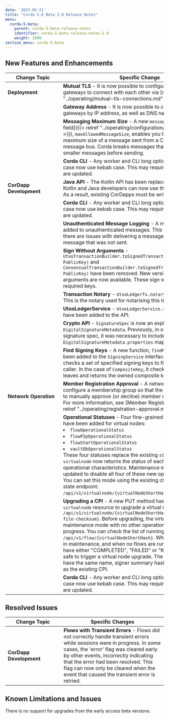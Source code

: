 ```yaml
---
date: '2023-02-21'
title: "Corda 5.0 Beta 2.0 Release Notes"
menu:
  corda-5-beta:
    parent: corda-5-beta-release-notes
    identifier: corda-5-beta-release-notes-2.0
    weight: 1000
section_menu: corda-5-beta
--- 
```


## New Features and Enhancements


| <div style="width:160px">Change Topic </div> | Specific Change | 
| --------------------------- | -------------------------------------------------- |
| **Deployment**    | **Mutual TLS** - It is now possible to configure Corda cluster gateways to connect with each other via [mutual TLS]({{< relref "../operating/mutual-tls-connections.md" >}}).<!--need more info about knock-on affect-->|
|  | **Gateway Address** - It is now possible to connect between peer gateways by IP address, as well as DNS name.  <!--reword "configure gateways to use IP address"-->|
| |**Messaging Maximum Size** - A new `messaging` [configuration field]({{< relref "../operating/configuration/config-overview.md" >}}), `maxAllowedMessageSize`, enables you to specify the maximum size of a message sent from a Corda worker to the message bus. Corda breaks messages that exceed this size into smaller messages before sending. <!-- should be added to schmea description: The `maxAllowedMessageSize` value must be lower than the maximum message size configured on the message bus itself; for example, Kafka. If the Corda configuration value is set to a value higher than that of the message bus, messages will not be sent.-->|     
|| **Corda CLI** - Any worker and CLI long options that used camel case now use kebab case. This may require that existing scripts are updated. |                                       
| **CorDapp Development**      |    **Java API** - The Kotlin API has been replaced with a Java API. Kotlin and Java developers can now use this to build CorDapps. As a result, existing CorDapps must be written.|
|| **Corda CLI** - Any worker and CLI long options that used camel case now use kebab case. This may require that existing scripts are updated. |
||  **Unauthenticated Message Logging** - A message ID field was added to unauthenticated messages. This will be logged when there are issues with delivering a message to identify the message that was not sent. |
||   **Sign Without Arguments** - `UtxoTransactionBuilder.toSignedTransaction(signatory: PublicKey)` and `ConsensualTransactionBuilder.toSignedTransaction(signatory: PublicKey)` have been removed. New versions without arguments are now available. These sign with all the available required keys. <!--needs more info--> |
|| **Transaction Notary** - `UtxoLedgerTx.notary` is now available. This is the notary used for notarising this transaction. <!--needs more info-->|
|| **UtxoLedgerService** - `UtxoLedgerService.resolve()` functions have been added to the API. <!--needs more info-->| 
|| **Crypto API** - `SignatureSpec` is now an explicit field in `DigitalSignatureMetadata`. Previously, in order to add the signature spec, it was necessary to include it in `DigitalSignatureMetadata.properties` map. |
|| **Find Signing Keys** - A new function, `findMySigningKeys`, has been added to the `SigningService` interface. This function checks a set of specified signing keys to find keys owned by the caller. In the case of `CompositeKey`, it checks the composite key leaves and returns the owned composite key leaf found first. </li>  |
| **Network Operation** | **Member Registration Approval** - A network operator can now configure a membership group so that the operator is required to manually approve (or decline) member registration requests. For more information, see [Member Registration Approval]({{< relref "../operating/registration-approval.md" >}}). |     
||**Operational Statuses** - Four fine-grained operational statuses have been added for virtual nodes: <li>`flowOperationalStatus`</li><li>`flowP2pOperationalStatus`</li><li>`flowStartOperationalStatus` </li><li> `vaultDbOperationalStatus` </li> <!--why?-->These four statuses replace the existing `state` field. The `GET virtualnode` now returns the status of each of the four operational characteristics. Maintenance mode has been updated to disable all four of these new operational statuses. You can set this mode using the existing change virtual node state endpoint: `/api/v1/virtualnode/{virtualNodeShortHash}/state/{newState}`. <!--Should be documented elsewhere - maintenance mode isn't new?: Possible states are: `maintenance` or `active`. A virtual node in maintenance mode does not allow starting or running flows. Any activity for existing flows cause the flow to be killed and marked with a flow status of "KILLED". Counterparty flows fail with an error message indicating that a peer is in maintenance. This state allows virtual node operators to have a static vault with which they can take backups before performing potentially destructive operations such as virtual node upgrade with migrations. Changing a virtual node's state back to active requires that the virtual node has executed all migrations in the currently associated CPI. This prevents a virtual node from becoming operational while migrations are in progress during a virtual node upgrade. -->
||**Upgrading a CPI** - A new PUT method has been added to the `virtualnode` resource to upgrade a virtual node's CPI: `/api/v1/virtualnode/{virtualNodeShortHash}/cpi/{target-CPI-file-checksum}`. Before upgrading, the virtual node must be in maintenance mode with no other operations currently in progress. You can check the list of running flows using `GET /api/v1/flow/{virtualNodeShortHash}`. When the virtual node is in maintenance, and when no flows are running (that is, all flows have either "COMPLETED", "FAILED" or "KILLED" status), it is safe to trigger a virtual node upgrade. The target CPI should have the same name, signer summary hash, and MGM group ID as the existing CPI. 
|| **Corda CLI** - Any worker and CLI long options that used camel case now use kebab case. This may require that existing scripts are updated. |


## Resolved Issues

|  <div style="width:160px">Change Topic </div> | Specific Changes | 
| --------------------------------------------- | -------------------------------------------------- |
| **CorDapp Development**                       | **Flows with Transient Errors** - Flows did not correctly handle transient errors while sessions were in progress. In some cases, the 'error' flag was cleared early by other events, incorrectly indicating that the error had been resolved. This flag can now only be cleared when the event that caused the transient error is retried.  |

## Known Limitations and Issues

There is no support for upgrades from the early access beta versions.
